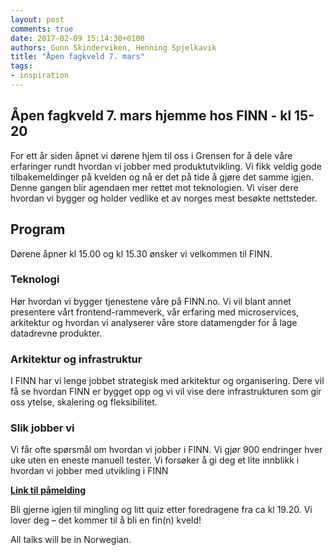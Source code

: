 ```yaml
---
layout: post
comments: true
date: 2017-02-09 15:14:30+0100
authors: Gunn Skinderviken, Henning Spjelkavik
title: "Åpen fagkveld 7. mars"
tags:
- inspiration
---
```


## Åpen fagkveld 7. mars hjemme hos FINN - kl 15-20

For ett år siden åpnet vi dørene hjem til oss i Grensen for å dele våre erfaringer rundt hvordan vi jobber med produktutvikling. Vi fikk veldig gode tilbakemeldinger på kvelden og nå er det på tide å gjøre det samme igjen. Denne gangen blir agendaen mer rettet mot teknologien. Vi viser dere hvordan vi bygger og holder vedlike et av norges mest besøkte nettsteder.

## Program
Dørene åpner kl 15.00 og kl 15.30 ønsker vi velkommen til FINN.

### Teknologi
Hør hvordan vi bygger tjenestene våre på FINN.no. Vi vil blant annet presentere vårt frontend-rammeverk, vår erfaring med microservices, arkitektur og hvordan vi analyserer våre store datamengder for å lage datadrevne produkter.

### Arkitektur og infrastruktur
I FINN har vi lenge jobbet strategisk med arkitektur og organisering. Dere vil få se hvordan FINN er bygget opp og vi vil vise dere infrastrukturen som gir oss ytelse, skalering og fleksibilitet.

### Slik jobber vi
Vi får ofte spørsmål om hvordan vi jobber i FINN. Vi gjør 900 endringer hver uke uten en eneste manuell tester. Vi forsøker å gi deg et lite innblikk i hvordan vi jobber med utvikling i FINN

**[Link til påmelding](https://goo.gl/forms/Y2sCXvCmCW9IPSwT2)** 

Bli gjerne igjen til mingling og litt quiz etter foredragene fra ca kl 19.20.  Vi lover deg – det kommer til å bli en fin(n) kveld!

All talks will be in Norwegian.
